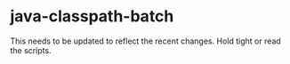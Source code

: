 # java-classpath-batch 

This needs to be updated to reflect the recent changes. Hold tight or read the scripts.
